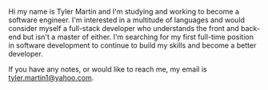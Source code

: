 Hi my name is Tyler Martin and I'm studying and working to become a software engineer. I'm interested in a multitude of languages and would consider myself a full-stack developer
who understands the front and back-end but isn't a master of either. I'm searching for my first full-time position in software development to continue to build my skills and
become a better developer.

If you have any notes, or would like to reach me, my email is tyler.martin1@yahoo.com.
